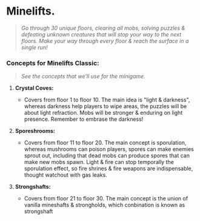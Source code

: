 # Minelifts.
> *Go through 30 unique floors, clearing all mobs, solving puzzles & defeating unknown creatures that will stop your way to the next floors. Make your way through every floor & reach the surface in a single run!*

### Concepts for Minelifts Classic:
> *See the concepts that we'll use for the minigame.*

1. **Crystal Coves:**
   - Covers from floor 1 to floor 10. The main idea is "light & darkness", whereas darkness help players to wipe areas, the puzzles will be about light refraction. Mobs will be stronger & enduring on light presence. Remember to embrase the darkness!

2. **Sporeshrooms:**
   - Covers from floor 11 to floor 20. The main concept is sporulation, whereas mushrooms can poison players, spores can make enemies sprout out, including that dead mobs can produce spores that can make new mobs spawn. Light & fire can stop temporally the sporulation effect, so fire shrines & fire weapons are indispensable, thought watchout with gas leaks.

3. **Strongshafts:**
   - Covers from floor 21 to floor 30. The main concept is the union of vanilla mineshafts & strongholds, which conbination is known as strongshaft
